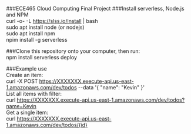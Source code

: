 ###ECE465 Cloud Computing Final Project
###Install serverless, Node.js and NPM  
curl -o- -L https://slss.io/install | bash  
sudo apt install node (or nodejs)  
sudo apt install npm  
npim install -g serverless  

###Clone this repository onto your computer, then run:  
npm install
serverless deploy

###Example use  
Create an item:  
curl -X POST https://XXXXXXX.execute-api.us-east-1.amazonaws.com/dev/todos --data '{ "name": "Kevin" }'  
List all items with filter:  
curl https://XXXXXXX.execute-api.us-east-1.amazonaws.com/dev/todos?name=Kevin  
Get a single item:  
curl https://XXXXXXX.execute-api.us-east-1.amazonaws.com/dev/todos/{id}  

